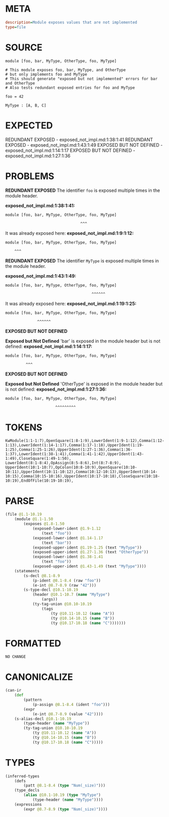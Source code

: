 # META
~~~ini
description=Module exposes values that are not implemented
type=file
~~~
# SOURCE
~~~roc
module [foo, bar, MyType, OtherType, foo, MyType]

# This module exposes foo, bar, MyType, and OtherType
# but only implements foo and MyType
# This should generate "exposed but not implemented" errors for bar and OtherType
# Also tests redundant exposed entries for foo and MyType

foo = 42

MyType : [A, B, C]
~~~
# EXPECTED
REDUNDANT EXPOSED - exposed_not_impl.md:1:38:1:41
REDUNDANT EXPOSED - exposed_not_impl.md:1:43:1:49
EXPOSED BUT NOT DEFINED - exposed_not_impl.md:1:14:1:17
EXPOSED BUT NOT DEFINED - exposed_not_impl.md:1:27:1:36
# PROBLEMS
**REDUNDANT EXPOSED**
The identifier `foo` is exposed multiple times in the module header.

**exposed_not_impl.md:1:38:1:41:**
```roc
module [foo, bar, MyType, OtherType, foo, MyType]
```
                                     ^^^

It was already exposed here:
**exposed_not_impl.md:1:9:1:12:**
```roc
module [foo, bar, MyType, OtherType, foo, MyType]
```
        ^^^


**REDUNDANT EXPOSED**
The identifier `MyType` is exposed multiple times in the module header.

**exposed_not_impl.md:1:43:1:49:**
```roc
module [foo, bar, MyType, OtherType, foo, MyType]
```
                                          ^^^^^^

It was already exposed here:
**exposed_not_impl.md:1:19:1:25:**
```roc
module [foo, bar, MyType, OtherType, foo, MyType]
```
                  ^^^^^^


**EXPOSED BUT NOT DEFINED**

**Exposed but Not Defined**
'bar' is exposed in the module header but is not defined:
**exposed_not_impl.md:1:14:1:17:**
```roc
module [foo, bar, MyType, OtherType, foo, MyType]
```
             ^^^


**EXPOSED BUT NOT DEFINED**

**Exposed but Not Defined**
'OtherType' is exposed in the module header but is not defined:
**exposed_not_impl.md:1:27:1:36:**
```roc
module [foo, bar, MyType, OtherType, foo, MyType]
```
                          ^^^^^^^^^


# TOKENS
~~~zig
KwModule(1:1-1:7),OpenSquare(1:8-1:9),LowerIdent(1:9-1:12),Comma(1:12-1:13),LowerIdent(1:14-1:17),Comma(1:17-1:18),UpperIdent(1:19-1:25),Comma(1:25-1:26),UpperIdent(1:27-1:36),Comma(1:36-1:37),LowerIdent(1:38-1:41),Comma(1:41-1:42),UpperIdent(1:43-1:49),CloseSquare(1:49-1:50),
LowerIdent(8:1-8:4),OpAssign(8:5-8:6),Int(8:7-8:9),
UpperIdent(10:1-10:7),OpColon(10:8-10:9),OpenSquare(10:10-10:11),UpperIdent(10:11-10:12),Comma(10:12-10:13),UpperIdent(10:14-10:15),Comma(10:15-10:16),UpperIdent(10:17-10:18),CloseSquare(10:18-10:19),EndOfFile(10:19-10:19),
~~~
# PARSE
~~~clojure
(file @1.1-10.19
	(module @1.1-1.50
		(exposes @1.8-1.50
			(exposed-lower-ident @1.9-1.12
				(text "foo"))
			(exposed-lower-ident @1.14-1.17
				(text "bar"))
			(exposed-upper-ident @1.19-1.25 (text "MyType"))
			(exposed-upper-ident @1.27-1.36 (text "OtherType"))
			(exposed-lower-ident @1.38-1.41
				(text "foo"))
			(exposed-upper-ident @1.43-1.49 (text "MyType"))))
	(statements
		(s-decl @8.1-8.9
			(p-ident @8.1-8.4 (raw "foo"))
			(e-int @8.7-8.9 (raw "42")))
		(s-type-decl @10.1-10.19
			(header @10.1-10.7 (name "MyType")
				(args))
			(ty-tag-union @10.10-10.19
				(tags
					(ty @10.11-10.12 (name "A"))
					(ty @10.14-10.15 (name "B"))
					(ty @10.17-10.18 (name "C")))))))
~~~
# FORMATTED
~~~roc
NO CHANGE
~~~
# CANONICALIZE
~~~clojure
(can-ir
	(def
		(pattern
			(p-assign @8.1-8.4 (ident "foo")))
		(expr
			(e-int @8.7-8.9 (value "42"))))
	(s-alias-decl @10.1-10.19
		(type-header (name "MyType"))
		(ty-tag-union @10.10-10.19
			(ty @10.11-10.12 (name "A"))
			(ty @10.14-10.15 (name "B"))
			(ty @10.17-10.18 (name "C")))))
~~~
# TYPES
~~~clojure
(inferred-types
	(defs
		(patt @8.1-8.4 (type "Num(_size)")))
	(type_decls
		(alias @10.1-10.19 (type "MyType")
			(type-header (name "MyType"))))
	(expressions
		(expr @8.7-8.9 (type "Num(_size)"))))
~~~

